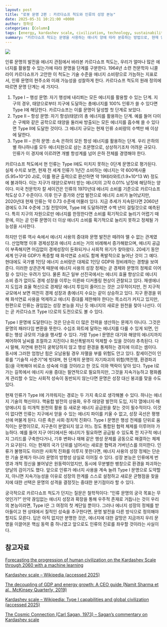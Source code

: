 ```yaml
---
layout: post
title: "로봇 문명 2편 : 카르다쇼프 척도와 인류의 성장 본능"
date: 2025-05-31 10:21:00 +0000
author: 정하성
categories: [Column]
tags: [energy, kardashev scale, civilization, technology, sustainability, economics, future]
summary: "카르다쇼프 척도는 문명을 사용하는 에너지 양에 따라 분류하는 방법으로, 현재 인류는 Type I에도 미치지 못하는 0단계로 평가된다. 산업혁명 이후 경제성장과 에너지 소비는 비례해 왔으며, 이는 에너지 사용 정체가 경제와 문명의 정체로 이어질 수 있음을 시사한다. Type I 문명에 도달하기 위해서는 에너지 기술 혁신과 사회·정치적 진화가 필요하며, 이는 문명의 방향성을 결정짓는 중요한 선택이 될 것이다. 문명 발전의 궁극 목표에 대한 철학적 질문이 제기되며, 에너지에 대한 갈망은 인류의 진로를 좌우할 핵심 동력으로 작용할 것이다."
---
```


![](https://haseong.github.io/assets/images/posts/2044f32e7b6080aca107c6969513f7c8.jpg)

인류 문명의 발전을 에너지 관점에서 바라본 카르다쇼프 척도는, 우리가 얼마나 많은 에너지를 활용할 수 있는가에 따라 문명을 단계를 구분한다. 1964년 소련 천문학자 니콜라이 카르다쇼프가 고안한 이 척도는 기술 수준을 에너지 소비량으로 가늠하는 지표로서, 인류 문명의 현주소와 미래 가능성을 성찰하게 한다. 카르다쇼프 척도의 원래 정의에 따르면 문명 단계는 세 가지다.

1. Type I – 행성 문명: 자기 행성에 내리쬐는 모든 에너지를 활용할 수 있는 단계. 지구의 경우, 태양으로부터 지구에 도달하는 총에너지를 100% 인류가 쓸 수 있다면 Type I에 해당한다. 카르다쇼프는 이를 문명이 달성할 첫 단계로 보았다.
1. Type II – 항성 문명: 자기 항성(태양)의 총 에너지를 활용하는 단계. 예를 들어 다이슨 구체와 같은 공학으로 태양을 둘러싸 방출되는 모든 에너지를 흡수해 쓸 수 있다면 Type II에 도달한 것이다. 그 에너지 규모는 현재 인류 소비량의 수백만 배 이상에 달한다.
1. Type III – 은하 문명: 소속 은하의 모든 항성 에너지를 활용하는 단계. 우리 은하의 별 하나하나를 모두 에너지원으로 삼는 초문명으로, 상상하기조차 어려운 규모다. 인류가 이 경지에 이르려면 개별 항성계를 넘어 은하 전체를 경영해야 한다.




카르다쇼프 척도에서 현 인류는 Type I에도 미치지 못하는 0단계 문명으로 평가된다. 실제 수치로 보면, 현재 전 세계 인류가 1년간 소비하는 에너지는 약 600엑사줄(5.95×10^20 J)로, 이를 평균 출력으로 환산하면 약 19테라와트(1.9×10^13 W) 정도에 불과하다. 이는 지구가 태양으로부터 받는 에너지의 고작 0.01% 남짓에 해당하는 양이다. 미국 천문학자 칼 세이건은 인류의 1970년대 에너지 소비를 기준으로 카르다쇼프 척도상 0.7 수준이다. 이후 인구 증가와 산업 발전으로 에너지 소비가 늘어났지만, 2020년대 현재 인류는 약 0.73 수준에 머물러 있다. 지금 추세가 지속된다면 2060년경에도 0.74 수준에 그칠 전망이며, Type I에 도달하려면 수백 년이 걸릴것으로 예측된다. 특히 지구의 자원으로만 에너지를 한정한다면 소비를 획기적으로 늘리기 어렵기 때문에, 이는 곧 인류 문명이 더 이상 에너지 소비를 획기적으로 늘리지 못하고 정체될 가능성을 시사한다.

하지만 인류 역사 속에서 에너지 사용의 증대와 문명 발전은 떼려야 뗄 수 없는 관계였다. 산업혁명 이후 경제성장과 에너지 소비는 거의 비례해서 증가해왔으며, 에너지 공급이 부족해지면 어김없이 경제성장이 둔화되거나 사회적 위기가 찾아왔다. 20세기 동안 세계 인구와 GDP가 폭증할 때 화석연료 소비도 함께 폭발적으로 늘어난 것이 그 예다. 현대에도 국가별 1인당 에너지 소비량은 대체로 1인당 GDP와 정비례하는 경향을 보여준다. 이러한 상관관계 때문에 에너지 사용의 성장 정체는 곧 경제와 문명의 정체로 이어질 수 있다는 우려가 있다. 물론 최근 일부 선진국에서는 에너지 효율 향상으로 에너지 소비 증가 없이도 경제 성장을 이루는 이른바 디커플링 현상이 관찰되고 있다. 재생에너지 도입과 효율 혁신으로 경제당 에너지 투입이 줄어드는 것은 고무적이지만, 전 지구적 규모에서 보면 여전히 경제 성장과 총에너지 수요는 같이 상승하고 있다. 지구 환경을 위해 화석연료 사용을 억제하고 에너지 증대를 제한해야 한다는 목소리가 커지고 있지만, 한편으로 인류는 끊임없는 성장 본능을 지닌 듯 에너지의 새로운 원천을 찾아 나선다. 이는 곧 카르다쇼프 Type I으로의 도전으로도 볼 수 있다.

Type I 문명에 도달한다는 것은 단순히 더 많은 전력을 생산하는 문제가 아니다. 그것은 문명의 패러다임 변환을 뜻한다. 수십조 와트에 달하는 에너지를 다룰 수 있게 되면, 인류는 행성 규모의 기술을 행사할 수 있다. 가령 Type I 문명은 대기와 해양의 에너지까지 제어하여 날씨를 조절하고 지진이나 화산폭발까지 억제할 수 있을 것이라 추측된다. 다시 말해, 자연에 완전히 굴복당하지 않고 행성 환경을 통제하는 경지에 이르는 셈이다. 동시에 그러한 엄청난 힘은 오남용될 경우 자멸을 부를 위험도 안고 있다. 칼세이건이 인류를 “기술적 사춘기”에 빗대며, 현 단계의 문명이 자기파괴의 위험(핵전쟁, 환경파괴 등)을 극복해야 비로소 성숙에 이를 것이라고 한 것도 이와 맥락이 닿아 있다. Type I로 가는 길목에서 에너지 사용 증대는 필연적으로 필요하지만, 그것을 지속가능하고 평화롭게 관리할 수 있는 사회적 성숙이 동반되지 않는다면 문명은 성장 대신 붕괴를 맞을 수도 있다.

현재 인류가 Type I에 가까워지는 경로는 두 가지 축으로 생각해볼 수 있다. 하나는 에너지 기술의 혁신이다. 핵융합 발전의 상용화, 우주 태양광 발전의 도입, 지각 열에너지·해양에너지 등 미개척 원천의 활용 등 새로운 에너지 공급원을 찾는 것이 필수적이다. 이것이 없다면 인류는 지구에서 얻을 수 있는 에너지 파이를 키울 수 없고, 성장 곡선은 평행선에 머물게 된다. 다른 축은 사회·정치적 진화다. Type I 문명은 행성 전체를 단위로 움직이는 문명이므로, 지구촌이 분열되지 않고 어느 정도 통합된 협력 체제를 이루어야 가능하다. 예를 들어 지구 어디에서든 에너지가 필요하면 공급될 수 있도록 전 지구적 에너지 그리드를 구축한다거나, 기후 변화나 재해 같은 행성 문제를 공동으로 해결하는 체제가 요구된다. 이는 현재의 국가 단위를 넘어서는 새로운 협력과 거버넌스를 의미한다. 인류가 불행히도 이러한 사회적 진화를 이루지 못한다면, 에너지 사용의 성장 정체는 단순한 기술 문제가 아니라 문명의 방향성 상실로 이어질 수 있다. 성장 본능은 인류에게 번영과 개척 정신을 불어넣은 원동력이었지만, 동시에 무분별한 팽창으로 환경을 파괴하는 양날의 검이기도 했다. 앞으로 인류가 에너지 사용을 계속 늘려 Type I 문명으로 도약할지, 아니면 지속가능성을 이유로 성장의 한계를 스스로 설정하고 새로운 균형점을 찾을지에 대한 선택은 문명의 성격을 결정짓는 중대한 분기점이라 할 수 있다.

궁극적으로 카르다쇼프 척도가 던지는 질문은 철학적이다: “인류 문명의 궁극 목표는 무엇인가?” 만약 끊임없는 에너지 성장과 확장을 통해 우주적 존재로 거듭나는 것이 우리의 본능이라면, Type I은 그 여정의 첫 계단일 뿐이다. 그러나 에너지 성장의 정체를 받아들이고 현 상태에서 질적인 성숙을 추구한다면, 문명 발전을 다른 방식으로 정의해야 할지도 모른다. 답은 아직 없지만 분명한 것은, 에너지에 대한 갈망은 지금까지 우리 문명을 이끌어온 핵심 동력 중 하나였고 앞으로도 인류의 진로를 좌우할 것이라는 사실이다.

## 참고자료

[Forecasting the progression of human civilization on the Kardashev Scale through 2060 with a machine learning](https://www.nature.com/articles/s41598-023-38351-y)

[Kardashev scale – Wikipedia (accessed 2025)](https://en.wikipedia.org/wiki/Kardashev_scale)

[The decoupling of GDP and energy growth: A CEO guide (Namit Sharma et al., McKinsey Quarterly, 2019)](https://www.mckinsey.com/capabilities/sustainability/our-insights/the-decoupling-of-gdp-and-energy-growth-a-ceo-guide)

[Kardashev scale – Wikipedia: Type I capabilities and global civilization (accessed 2025)](https://en.wikipedia.org/wiki/Kardashev_scale)

[The Cosmic Connection (Carl Sagan, 1973) – Sagan’s commentary on Kardashev scale](https://archive.org/details/cosmicconnection00saga)


